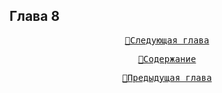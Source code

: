 ## Глава 8


<div align="center">
<a href="/Воды%20Пактола/Часть%20I.%20«Демиург»/Глава%209.md"><pre>🚀Следующая глава</pre></a>
<a href="/Воды%20Пактола/Содержание.md"><pre>📑Содержание</pre></a>
<a href="/Воды%20Пактола/Часть%20I.%20«Демиург»/Глава%207.md"><pre>🚩Предыдущая глава</pre></a>
</div>